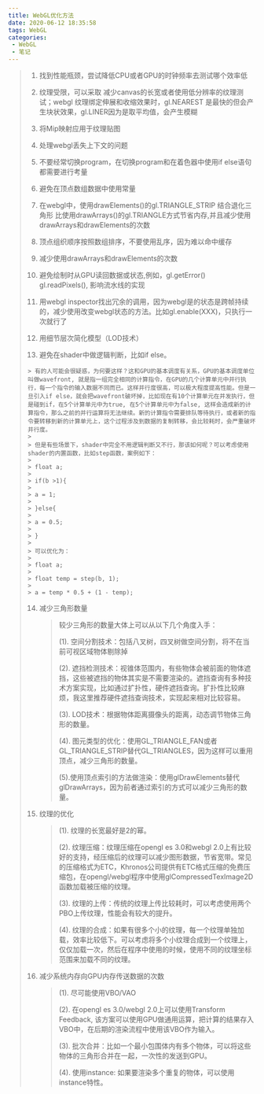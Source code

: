 ```yaml
---
title: WebGL优化方法
date: 2020-06-12 18:35:58
tags: WebGL
categories:
 - WebGL
 - 笔记
---
```


> 1. 找到性能瓶颈，尝试降低CPU或者GPU的时钟频率去测试哪个效率低
>
> 2. 纹理受限，可以采取 减少canvas的长宽或者使用低分辨率的纹理测试；webgl 纹理绑定伸展和收缩效果时，gl.NEAREST 是最快的但会产生块状效果，gl.LINER因为是取平均值，会产生模糊
>
> 3. 将Mip映射应用于纹理贴图
>
> 4. 处理webgl丢失上下文的问题
>
> 5. 不要经常切换program，在切换program和在着色器中使用if else语句都需要进行考量
>
> 6. 避免在顶点数组数据中使用常量
>
> 7. 在webgl中，使用drawElements()的gl.TRIANGLE_STRIP 结合退化三角形 比使用drawArrays()的gl.TRIANGLE方式节省内存,并且减少使用drawArrays和drawElements的次数
>
> 8. 顶点组织顺序按照数组排序，不要使用乱序，因为难以命中缓存
>
> 9. 减少使用drawArrays和drawElements的次数
>
> 10. 避免绘制时从GPU读回数据或状态,例如，gl.getError() gl.readPixels(), 影响流水线的实现
>
> 11. 用webgl inspector找出冗余的调用，因为webgl是的状态是跨帧持续的，减少使用改变webgl状态的方法。比如gl.enable(XXX)，只执行一次就行了
>
> 12. 用细节层次简化模型（LOD技术）
>
> 13.  避免在shader中做逻辑判断，比如if else。
>
>     > 有的人可能会很疑惑，为何要这样？这和GPU的基本调度有关系，GPU的基本调度单位叫做wavefront, 就是指一组完全相同的计算指令，在GPU的几个计算单元中并行执行，每一个指令的输入数据不同而已。这样并行度很高，可以极大程度提高性能。但是一旦引入if else，就会把wavefront破坏掉，比如现在有10个计算单元在并发执行，但是碰到if，在5个计算单元中为true, 在5个计算单元中为false, 这样会造成新的计算指令，那么之前的并行运算将无法继续。新的计算指令需要排队等待执行，或者新的指令要转移到新的计算单元上，这个过程涉及到数据的复制转移，会比较耗时，会严重破坏并行度。
>     >
>     > 但是有些场景下，shader中完全不用逻辑判断又不行，那该如何呢？可以考虑使用shader的内置函数，比如step函数，案例如下：
>     >
>     > float a;
>     >
>     > if(b >1){
>     >
>     > a = 1;
>     >
>     > }else{
>     >
>     > a = 0.5;
>     >
>     > }
>     >
>     > 可以优化为：
>     >
>     > float a;
>     >
>     > float temp = step(b, 1);
>     >
>     > a = temp * 0.5 + (1 - temp);
>
> 14. 减少三角形数量
>
>     > 较少三角形的数量大体上可以从以下几个角度入手：
>     >
>     > (1). 空间分割技术：包括八叉树，四叉树做空间分割，将不在当前可视区域物体剔除掉
>     >
>     > (2). 遮挡检测技术：视锥体范围内，有些物体会被前面的物体遮挡，这些被遮挡的物体其实是不需要渲染的。遮挡查询有多种技术方案实现，比如通过扩扑性，硬件遮挡查询。扩扑性比较麻烦，我这里推荐硬件遮挡查询技术，实现起来相对比较容易。
>     >
>     > (3). LOD技术：根据物体距离摄像头的距离，动态调节物体三角形的数量。
>     >
>     > (4). 图元类型的优化：使用GL_TRIANGLE_FAN或者GL_TRIANGLE_STRIP替代GL_TRIANGLES，因为这样可以重用顶点，减少三角形的数量。
>     >
>     > (5).使用顶点索引的方法做渲染：使用glDrawElements替代glDrawArrays，因为前者通过索引的方式可以减少三角形的数量。
>
> 15. 纹理的优化
>
>     > (1). 纹理的长宽最好是2的幂。
>     >
>     > (2). 纹理压缩：纹理压缩在opengl es 3.0和webgl 2.0上有比较好的支持，经压缩后的纹理可以减少图形数据，节省宽带。常见的压缩格式为ETC，Khronos公司提供有ETC格式压缩的免费压缩包，在opengl/webgl程序中使用glCompressedTexImage2D函数加载被压缩的纹理。
>     >
>     > (3). 纹理的上传：传统的纹理上传比较耗时，可以考虑使用两个PBO上传纹理，性能会有较大的提升。
>     >
>     > (4). 纹理的合成：如果有很多个小的纹理，每一个纹理单独加载，效率比较低下。可以考虑将多个小纹理合成到一个纹理上，仅仅加载一次，然后在程序中使用的时候，使用不同的纹理坐标范围来加载不同的纹理。
>
> 16. 减少系统内存向GPU内存传送数据的次数
>
>     > (1). 尽可能使用VBO/VAO
>     >
>     > (2). 在opengl es 3.0/webgl 2.0上可以使用Transform Feedback, 该方案可以使用GPU做通用运算，把计算的结果存入VBO中，在后期的渲染流程中使用该VBO作为输入。
>     >
>     > (3). 批次合并：比如一个最小包围体内有多个物体，可以将这些物体的三角形合并在一起，一次性的发送到GPU。
>     >
>     > (4). 使用instance: 如果要渲染多个重复的物体，可以使用instance特性。











